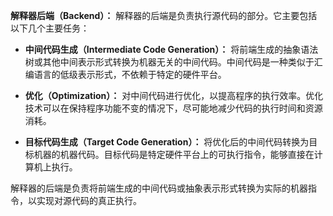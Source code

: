 **解释器后端（Backend）：** 解释器的后端是负责执行源代码的部分。它主要包括以下几个主要任务：

- **中间代码生成（Intermediate Code Generation）：** 将前端生成的抽象语法树或其他中间表示形式转换为机器无关的中间代码。中间代码是一种类似于汇编语言的低级表示形式，不依赖于特定的硬件平台。

- **优化（Optimization）：** 对中间代码进行优化，以提高程序的执行效率。优化技术可以在保持程序功能不变的情况下，尽可能地减少代码的执行时间和资源消耗。

- **目标代码生成（Target Code Generation）：** 将优化后的中间代码转换为目标机器的机器代码。目标代码是特定硬件平台上的可执行指令，能够直接在计算机上执行。

解释器的后端是负责将前端生成的中间代码或抽象表示形式转换为实际的机器指令，以实现对源代码的真正执行。
